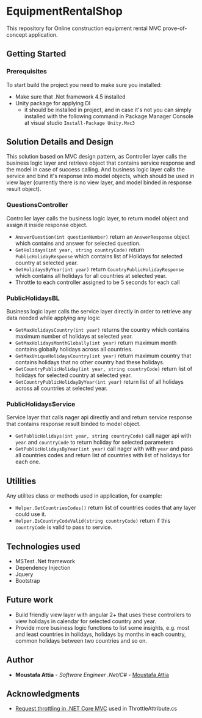 # EquipmentRentalShop

This repository for Online construction equipment rental MVC prove-of-concept application.

## Getting Started

### Prerequisites

To start build the project you  need to make sure you installed:
* Make sure that .Net framework 4.5 installed
* Unity package for applying DI
  - it should be installed in project, and in case it's not you can simply installed with the following command in Package Manager Console at visual studio ```Install-Package Unity.Mvc3```

## Solution Details and Design
This solution based on MVC design pattern, as Controller layer calls the business logic layer and retrieve object that contains service response and the model in case of success calling. 
And business logic layer calls the service and bind it's response into model objects, which should be used in view layer (currently there is no view layer, and model binded in response result object). 
### QuestionsController
Controller layer calls the business logic layer, to return model object and assign it inside response object.
* ```AnswerQuestion(int questionNumber)``` return an ```AnswerResponse``` object which contains and answer for selected question.
* ```GetHolidays(int year, string countryCode)``` return ```PublicHolidayResponse``` which contains list of Holidays for selected country at selected year.
* ```GetHolidaysByYear(int year)``` return ```CountryPublicHolidayResponse``` which contains all holidays for all countries at selected year.
* Throttle to each controller assigned to be 5 seconds for each call

### PublicHolidaysBL
Business logic layer calls the service layer directly in order to retrieve any data needed while applying any logic
* ```GetMaxHolidaysCountry(int year)``` returns the country which contains maximum number of holidays at selected year.
* ```GetMaxHolidaysMonthGlobally(int year)``` return maximum month contains globally holidays across all countries.
* ```GetMaxUniqueHolidaysCountry(int year)``` return maximum country that contains holidays that no other country had these holidays.
* ```GetCountryPublicHoliday(int year, string countryCode)``` return list of holidays for selected country at selected year.
* ```GetCountryPublicHolidayByYear(int year)``` return list of all holidays across all countries at selected year.

### PublicHolidaysService
Service layer that calls nager api directly and and return service response that contains response result binded to model object.
* ```GetPublicHolidays(int year, string countryCode)``` call nager api with ```year``` and ```countryCode``` to return holiday for selected parameters
* ```GetPublicHolidaysByYear(int year)``` call nager with with ```year``` and pass all countries codes and return list of countries with list of holidays for each one.

## Utilities
Any utilites class or methods used in application, for example: 
* ```Helper.GetCountriesCodes()``` return list of countries codes that any layer could use it.
* ```Helper.IsCountryCodeValid(string countryCode)``` return if this ```countryCode``` is valid to pass to service.

## Technologies used


* MSTest .Net framework
* Dependency Injection
* Jquery
* Bootstrap

## Future work
* Build friendly view layer with angular 2+ that uses these controllers to view holidays in calendar for selected country and year.
* Provide more business logic functions to list some insights, e.g. most and least countries in holidays, holidays by months in each country, common holidays between two countries and so on.

## Author

* **Moustafa Attia** - *Software Engineer .Net/C#* - [Moustafa Attia](https://github.com/MoustafaAttia)

## Acknowledgments

* [Request throttling in .NET Core MVC](https://www.johanbostrom.se/blog/request-throttling-in-net-core-mvc-and-api) used in ThrottleAttribute.cs
